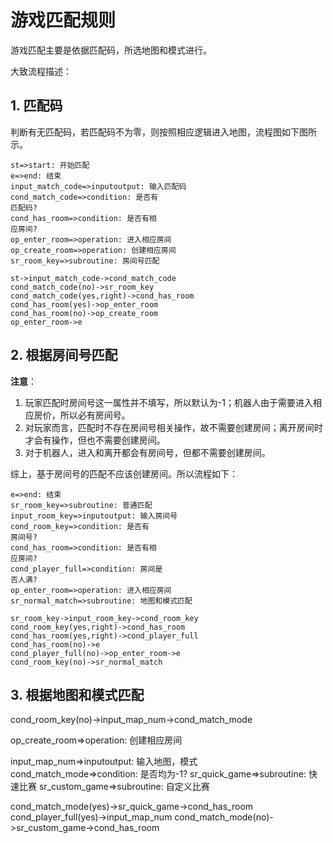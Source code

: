 # 游戏匹配规则

游戏匹配主要是依据匹配码，所选地图和模式进行。

大致流程描述：

## 1. 匹配码

判断有无匹配码，若匹配码不为零，则按照相应逻辑进入地图，流程图如下图所示。

```flow
st=>start: 开始匹配
e=>end: 结束
input_match_code=>inputoutput: 输入匹配码
cond_match_code=>condition: 是否有
匹配码?
cond_has_room=>condition: 是否有相
应房间?
op_enter_room=>operation: 进入相应房间
op_create_room=>operation: 创建相应房间
sr_room_key=>subroutine: 房间号匹配

st->input_match_code->cond_match_code
cond_match_code(no)->sr_room_key
cond_match_code(yes,right)->cond_has_room
cond_has_room(yes)->op_enter_room
cond_has_room(no)->op_create_room
op_enter_room->e
```

## 2. 根据房间号匹配

**注意**：

1. 玩家匹配时房间号这一属性并不填写，所以默认为-1；机器人由于需要进入相应房价，所以必有房间号。
2. 对玩家而言，匹配时不存在房间号相关操作，故不需要创建房间；离开房间时才会有操作，但也不需要创建房间。
3. 对于机器人，进入和离开都会有房间号，但都不需要创建房间。

综上，基于房间号的匹配不应该创建房间。所以流程如下：

```flow
e=>end: 结束
sr_room_key=>subroutine: 普通匹配
input_room_key=>inputoutput: 输入房间号
cond_room_key=>condition: 是否有
房间号?
cond_has_room=>condition: 是否有相
应房间?
cond_player_full=>condition: 房间是
否人满?
op_enter_room=>operation: 进入相应房间
sr_normal_match=>subroutine: 地图和模式匹配

sr_room_key->input_room_key->cond_room_key
cond_room_key(yes,right)->cond_has_room
cond_has_room(yes,right)->cond_player_full
cond_has_room(no)->e
cond_player_full(no)->op_enter_room->e
cond_room_key(no)->sr_normal_match
```

## 3. 根据地图和模式匹配

cond_room_key(no)->input_map_num->cond_match_mode

op_create_room=>operation: 创建相应房间

input_map_num=>inputoutput: 输入地图，模式
cond_match_mode=>condition: 是否均为-1?
sr_quick_game=>subroutine: 快速比赛
sr_custom_game=>subroutine: 自定义比赛

cond_match_mode(yes)->sr_quick_game->cond_has_room
cond_player_full(yes)->input_map_num
cond_match_mode(no)->sr_custom_game->cond_has_room

